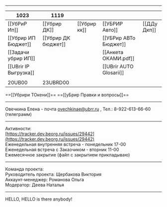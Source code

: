 
---

| 1023                  | 1119                |              |                         |             |
| --------------------- | ------------------- | ------------ | ----------------------- | ----------- |
| [[УбРиР Ип]]          | [[Убрир ДК]]        | [[Убрир кк]] | [[УБРИР Авто]]          | [[ДДу Дкп]] |
| [[Убрир ИП Бюджет]]   | [[Убрир ДК бюджет]] |              | [[УБРир АВТо Бюджет]]   |             |
| [[Задачи убрир ИП]]   |                     |              | [[Анкета ОКАМИ.pdf]]    |             |
| [[UBrir IP Выгрузка]] |                     |              | [[UBrir AUTO Glosarii]] |             |
|                       |                     |              |                         |             |
| 20UB00                | 23UBRD00            |              |                         |             |
==[[Убрири ТОкени]]==
==[[уБрир Правки и вопросы]]==


---
Овечкина Елена - почта ovechkinae@ubrr.ru , Тел.: 8-922-613-66-60 (телеграмм)

---
Активности:  
[https://tracker.dev.beorg.ru/issues/29442](https://tracker.dev.beorg.ru/issues/29442)  
Еженедельная внутренняя встреча - понедельник 17-00  
Еженедельная встреча с Заказчиком - вторник 11-00  
Ежемесячное закрытие (файл с закрытием прикладываю)

-------
Команда проекта:  
Руководитель проекта: Щербакова Виктория  
Аккаунт-менеджер: Романова Ольга  
Модератор: Деева Наталья

---
HELLO, HELLO is there anybody!
